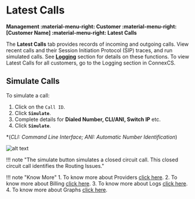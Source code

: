 # Latest Calls

**Management :material-menu-right: Customer :material-menu-right: [Customer Name] :material-menu-right: Latest Calls**

The **Latest Calls** tab provides records of incoming and outgoing calls. View recent calls and their Session Initiation Protocol (SIP) traces, and run simulated calls. See [**Logging**](https://docs.connexcs.com/logging/) section for details on these functions. To view Latest Calls for all customers, go to the Logging section in ConnexCS.

## Simulate Calls

To simulate a call:

1. Click on the `Call ID`.
2. Click **`Simulate`**.
3. Complete details for **Dialed Number, CLI/ANI, Switch IP** etc.
4. Click **`Simulate`**.

*(*CLI: Command Line Interface; ANI: Automatic Number Identification*)

![alt text][simulate-call]

[simulate-call]: /customer/img/52.png "Simulate Call"

!!! note "The simulate button simulates a closed circuit call. This closed circuit call identifies the Routing Issues."

!!! note "Know More"
     1. To know more about Providers [click here](https://docs.connexcs.com/feature-list/#providers).
     2. To know more about Billing [click here](https://docs.connexcs.com/billing/).
     3. To know more about Logs [click here](https://docs.connexcs.com/logging/#searching-the-logs).
     4. To know more about Graphs [click here](https://docs.connexcs.com/customer-portal/cp-dashboard/#graphs).

<!--stackedit_data:
eyJoaXN0b3J5IjpbLTMxNTY2ODMzOSwxMzQyNjYxMzU2XX0=
-->